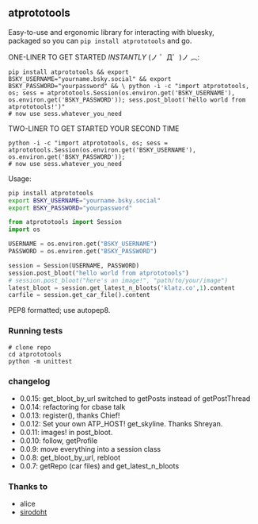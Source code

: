 ## atprototools

Easy-to-use and ergonomic library for interacting with bluesky, <br>
packaged so you can `pip install atprototools` and go.

ONE-LINER TO GET STARTED *INSTANTLY* (ノ ゜Д゜)ノ ︵:
```
pip install atprototools && export BSKY_USERNAME="yourname.bsky.social" && export BSKY_PASSWORD="yourpassword" && \ python -i -c "import atprototools, os; sess = atprototools.Session(os.environ.get('BSKY_USERNAME'), os.environ.get('BSKY_PASSWORD')); sess.post_bloot('hello world from atprototools!')"
# now use sess.whatever_you_need
```

TWO-LINER TO GET STARTED YOUR SECOND TIME
```
python -i -c "import atprototools, os; sess = atprototools.Session(os.environ.get('BSKY_USERNAME'), os.environ.get('BSKY_PASSWORD')); 
# now use sess.whatever_you_need
```

Usage:

```bash
pip install atprototools
export BSKY_USERNAME="yourname.bsky.social"
export BSKY_PASSWORD="yourpassword"
```

```python
from atprototools import Session
import os

USERNAME = os.environ.get("BSKY_USERNAME")
PASSWORD = os.environ.get("BSKY_PASSWORD")

session = Session(USERNAME, PASSWORD)
session.post_bloot("hello world from atprototools")
# session.post_bloot("here's an image!", "path/to/your/image")
latest_bloot = session.get_latest_n_bloots('klatz.co',1).content
carfile = session.get_car_file().content
```

PEP8 formatted; use autopep8.

### Running tests

```
# clone repo
cd atprototools
python -m unittest
```

### changelog

- 0.0.15: get_bloot_by_url switched to getPosts instead of getPostThread
- 0.0.14: refactoring for cbase talk
- 0.0.13: register(), thanks Chief!
- 0.0.12: Set your own ATP_HOST! get_skyline. Thanks Shreyan.
- 0.0.11: images! in post_bloot.
- 0.0.10: follow, getProfile
- 0.0.9: move everything into a session class
- 0.0.8: get_bloot_by_url, rebloot
- 0.0.7: getRepo (car files) and get_latest_n_bloots

### Thanks to 

- alice
- [sirodoht](https://github.com/sirodoht)

